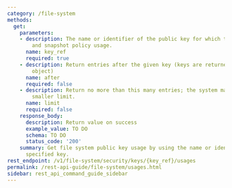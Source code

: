 ```yaml
---
category: /file-system
methods:
  get:
    parameters:
    - description: The name or identifier of the public key for which to show snapshot
        and snapshot policy usage.
      name: key_ref
      required: true
    - description: Return entries after the given key (keys are returned in the paging
        object)
      name: after
      required: false
    - description: Return no more than this many entries; the system may choose a
        smaller limit.
      name: limit
      required: false
    response_body:
      description: Return value on success
      example_value: TO DO
      schema: TO DO
      status_code: '200'
    summary: Get file system public key usage by using the name or identifier of the
      specified key.
rest_endpoint: /v1/file-system/security/keys/{key_ref}/usages
permalink: /rest-api-guide/file-system/usages.html
sidebar: rest_api_command_guide_sidebar
---
```

